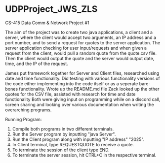 # UDPProject_JWS_ZLS

 CS-415 Data Comm & Network Project #1
 
 The aim of the project was to create two java applications, a client and a server, where the client would accept two arguments, an IP address and a port number, and to send a request for quotes to the server application. The server application checking for user input/requests and when given a request from the client, would pull a random quote from the quote.csv file. Then the client would output the quote and the server would output date, time, and the IP of the request.
 
 James put framework together for Server and Client files, researched using date and time functionality. Did testing with various functionality versions of the code either implementing into the code itself or as a seperate bare-bones functionality. Wrote up the README.md file
 Zack looked up the other quotes for the CSV file, assisted with research for time and date functionality
 Both were giving input on programming while on a discord call, screen sharing and looking over various documentation when writing the overarching programs.

Running Program:
1. Compile both programs in two different terminals.
2. Run the Server program by inputting "java Server".
3. Run the Client program along with inputting "IP address" "2025".
4. In Client terminal, type REQUESTQUOTE to receive a quote.
5. To terminate the session of the client type END.
6. To terminate the server session, hit CTRL+C in the respective terminal.